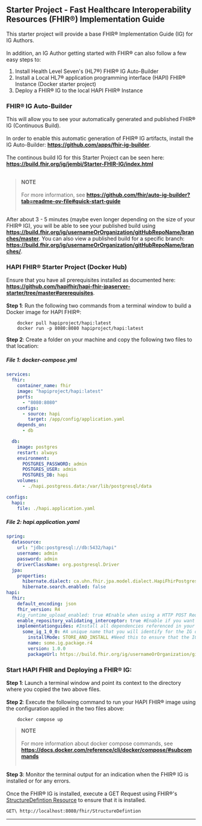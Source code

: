 Starter Project - Fast Healthcare Interoperability Resources (FHIR®) Implementation Guide
---
This starter project will provide a base FHIR® Implementation Guide (IG) for IG Authors.
<br> </br>
In addition, an IG Author getting started with FHIR® can also follow a few easy steps to:
<ol>
    <li>Install Health Level Seven's (HL7®) FHIR® IG Auto-Builder</li>
    <li>Install a Local HL7® application programming interface (HAPI) FHIR® Instance (Docker starter project)</li>
    <li>Deploy a FHIR® IG to the local HAPI FHIR® Instance</li>
</ol>

### FHIR® IG Auto-Builder
This will allow you to see your automatically generated and published FHIR® IG (Continuous Build).
<br> </br>
In order to enable this automatic generation of FHIR® IG artifacts, install the IG Auto-Builder: __https://github.com/apps/fhir-ig-builder__. 
<br> </br>
The continous build IG for this Starter Project can be seen here: __https://build.fhir.org/ig/jembi/Starter-FHIR-IG/index.html__
<br></br>

>**NOTE**
<br> </br>
For more information, see __https://github.com/fhir/auto-ig-builder?tab=readme-ov-file#quick-start-guide__
<br> </br>

After about 3 - 5 minutes (maybe even longer depending on the size of your FHIR® IG), you will be able to see your published build using __https://build.fhir.org/ig/usernameOrOrganization/gitHubRepoName/branches/master__. You can also view a published build for a specific branch: __https://build.fhir.org/ig/usernameOrOrganization/gitHubRepoName/branches/__.

### HAPI FHIR® Starter Project (Docker Hub)
Ensure that you have all prerequisites installed as documented here: __https://github.com/hapifhir/hapi-fhir-jpaserver-starter/tree/master#prerequisites__.
<br> </br>
<strong>Step 1</strong>: Run the following two commands from a terminal window to build a Docker image for HAPI FHIR®:
```docker
    docker pull hapiproject/hapi:latest
    docker run -p 8080:8080 hapiproject/hapi:latest
```
<strong>Step 2</strong>: Create a folder on your machine and copy the following two files to that location:

##### File 1: docker-compose.yml
```yaml
services:
  fhir:
    container_name: fhir
    image: "hapiproject/hapi:latest"
    ports:
      - "8080:8080"
    configs:
      - source: hapi
        target: /app/config/application.yaml
    depends_on:
      - db

  db:
    image: postgres
    restart: always
    environment:
      POSTGRES_PASSWORD: admin
      POSTGRES_USER: admin
      POSTGRES_DB: hapi
    volumes:
      - ./hapi.postgress.data:/var/lib/postgresql/data

configs:
  hapi:
    file: ./hapi.application.yaml

```
##### File 2: hapi.application.yaml
```yaml
spring:
  datasource:
    url: "jdbc:postgresql://db:5432/hapi"
    username: admin
    password: admin
    driverClassName: org.postgresql.Driver
  jpa:
    properties:
      hibernate.dialect: ca.uhn.fhir.jpa.model.dialect.HapiFhirPostgresDialect
      hibernate.search.enabled: false
hapi:
  fhir:
    default_encoding: json
    fhir_version: R4
    #ig_runtime_upload_enabled: true #Enable when using a HTTP POST Request to submit Base64 encoded data for an Implementation Guide (IG).
    enable_repository_validating_interceptor: true #Enable if you want HAPI to validate messages against the installed IG. Recommended!
    implementationguides: #Install all dependencies referenced in your IG.
      some_ig_1_0_0: #A unique name that you will identify for the IG object. Recommend IgName_IGVersion
        installMode: STORE_AND_INSTALL #Need this to ensure that the IG is installed
        name: some.ig.package.r4
        version: 1.0.0
        packageUrl: https://build.fhir.org/ig/usernameOrOrganization/gitHubRepoName/branches/master/package.r4.tgz #an example package
```
### Start HAPI FHIR and Deploying a FHIR® IG:
<strong>Step 1</strong>: Launch a terminal window and point its context to the directory where you copied the two above files.
<br> </br>
<strong>Step 2</strong>: Execute the following command to run your HAPI FHIR® image using the configuration applied in the two files above:
```docker
    docker compose up
```

>**NOTE**
<br> </br>
For more information about docker compose commands, see __https://docs.docker.com/reference/cli/docker/compose/#subcommands__
<br> </br>

<strong>Step 3</strong>: Monitor the terminal output for an indication when the FHIR® IG is installed or for any errors. 
<br> </br>
Once the FHIR® IG is installed, execute a GET Request using FHIR®'s [StructureDefintion Resource](https://hl7.org/fhir/R5/structuredefinition.html) to ensure that it is installed.
```
GET\ http://localhost:8080/fhir/StructureDefintion
```
---
